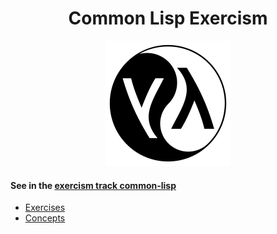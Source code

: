 <h1 align="center">
Common Lisp Exercism
</h1>

<p align="center">
    <img width="200" src="./img/lisp-logo.png" />
</p>

#### See in the [exercism track common-lisp](https://exercism.org/tracks/common-lisp)

- [Exercises](./exercises.md)
- [Concepts](./.md)
